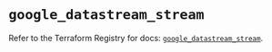 # `google_datastream_stream`

Refer to the Terraform Registry for docs: [`google_datastream_stream`](https://registry.terraform.io/providers/hashicorp/google/5.30.0/docs/resources/datastream_stream).
